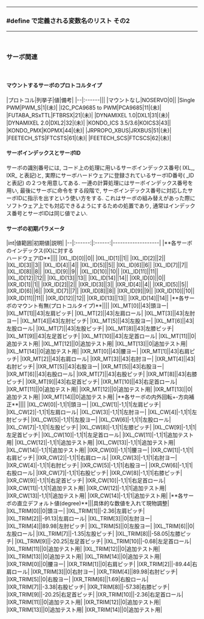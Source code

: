 <hr>
<h3> #define で定義される変数名のリスト その2 </h3>  
<hr>
<br>

<h3><b>サーボ関連</b></h3>
<br>

<h4><b>マウントするサーボのプロトコルタイプ</b> </h4>
|プロトコル|列挙子|値|備考|
|--|:------|||
|マウントなし|NOSERVO|0||
|Single PWM|PWM_S|1|(未)|
|I2C_PCA9685 to PWM|PCA9685|11|(未)|
|FUTABA_RSxTTL|FTBRSX|21|(未)|
|DYNAMIXEL 1.0|DXL1|31|(未)|
|DYNAMIXEL 2.0|DXL2|32|(未)|
|KONDO_ICS 3.5/3.6|KOICS3|43||
|KONDO_PMX|KOPMX|44|(未)|
|JRPROPO_XBUS|JRXBUS|51|(未)|
|FEETECH_STS|FTCSTS|61|(未)|
|FEETECH_SCS|FTCSCS|62|(未)|
  
<br>  
<h4><b>サーボインデックスとサーボID</b> </h4>
サーボの識別番号には,   
コード上の処理に用いるサーボインデックス番号( IXL_, IXR_ と表記)と,    
実際にサーボハードウェアに登録されているサーボID番号( _ID と表記)  
の２つを用意してある. 
一連の計算処理にはサーボインデックス番号を用い, 最後にサーボに命令をする段階で, サーボインデックス番号に対応したサーボIDに指示を出すという使い方をする.   
これはサーボの組み替えがあった際にソフトウェア上でも対応できるようにするための処置であり, 通常はインデックス番号とサーボIDは同じ値でよい.   
  
<br>
<h4><b>サーボの初期パラメータ</b> </h4>
|int|値範囲|初期値|説明|
|--|:------:|:------:|-------------------|
|**各サーボのインデックス(IX)に対する<br>ハードウェアID**||||
|IXL_ID[0]||0||
|IXL_ID[1]||1||
|IXL_ID[2]||2||
|IXL_ID[3]||3||
|IXL_ID[4]||4||
|IXL_ID[5]||5||
|IXL_ID[6]||6||
|IXL_ID[7]||7||
|IXL_ID[8]||8||
|IXL_ID[9]||9||
|IXL_ID[10]||10||
|IXL_ID[11]||11||
|IXL_ID[12]||12||
|IXL_ID[13]||13||
|IXL_ID[14]||14||
|IXR_ID[0]||0||
|IXR_ID[1]||1||
|IXR_ID[2]||2||
|IXR_ID[3]||3||
|IXR_ID[4]||4||
|IXR_ID[5]||5||
|IXR_ID[6]||6||
|IXR_ID[7]||7||
|IXR_ID[8]||8||
|IXR_ID[9]||9||
|IXR_ID[10]||10||
|IXR_ID[11]||11||
|IXR_ID[12]||12||
|IXR_ID[13]||13||
|IXR_ID[14]||14||
|**各サーボのマウント有無(プロトコルタイプ)**||||
|IXL_MT[0]||43|頭ヨー|
|IXL_MT[1]||43|左肩ピッチ|
|IXL_MT[2]||43|左肩ロール|
|IXL_MT[3]||43|左肘ヨー|
|IXL_MT[4]||43|左肘ピッチ|
|IXL_MT[5]||43|左股ヨー|
|IXL_MT[6]||43|左股ロール|
|IXL_MT[7]||43|左股ピッチ|
|IXL_MT[8]||43|左膝ピッチ|
|IXL_MT[9]||43|左足首ピッチ|
|IXL_MT[10]||43|左足首ロール|
|IXL_MT[11]||0|追加テスト用|
|IXL_MT[12]||0|追加テスト用|
|IXL_MT[13]||0|追加テスト用|
|IXL_MT[14]||0|追加テスト用|
|IXR_MT[0]||43|腰ヨー|
|IXR_MT[1]||43|右肩ピッチ|
|IXR_MT[2]||43|右肩ロール|
|IXR_MT[3]||43|右肘ヨー|
|IXR_MT[4]||43|右肘ピッチ|
|IXR_MT[5]||43|右股ヨー|
|IXR_MT[5]||43|右股ヨー|
|IXR_MT[6]||43|右股ロール|
|IXR_MT[7]||43|右股ピッチ|
|IXR_MT[8]||43|右膝ピッチ|
|IXR_MT[9]||43|右足首ピッチ|
|IXR_MT[10]||43|右足首ロール|
|IXR_MT[11]||0|追加テスト用|
|IXR_MT[12]||0|追加テスト用|
|IXR_MT[13]||0|追加テスト用|
|IXR_MT[14]||0|追加テスト用|
|**各サーボの内外回転+-方向補正**||||
|IXL_CW[0]|-1,1|1|頭ヨー|
|IXL_CW[1]|-1,1|1|左肩ピッチ|
|IXL_CW[2]|-1,1|1|左肩ロール|
|IXL_CW[3]|-1,1|1|左肘ヨー|
|IXL_CW[4]|-1,1|1|左肘ピッチ|
|IXL_CW[5]|-1,1|1|左股ヨー|
|IXL_CW[6]|-1,1|1|左股ロール|
|IXL_CW[7]|-1,1|1|左股ピッチ|
|IXL_CW[8]|-1,1|1|左膝ピッチ|
|IXL_CW[9]|-1,1|1|左足首ピッチ|
|IXL_CW[10]|-1,1|1|左足首ロール|
|IXL_CW[11]|-1,1|1|追加テスト用|
|IXL_CW[12]|-1,1|1|追加テスト用|
|IXL_CW[13]|-1,1|1|追加テスト用|
|IXL_CW[14]|-1,1|1|追加テスト用|
|IXR_CW[0]|-1,1|1|腰ヨー|
|IXR_CW[1]|-1,1|1|右肩ピッチ|
|IXR_CW[2]|-1,1|1|右肩ロール|
|IXR_CW[3]|-1,1|1|右肘ヨー|
|IXR_CW[4]|-1,1|1|右肘ピッチ|
|IXR_CW[5]|-1,1|1|右股ヨー|
|IXR_CW[6]|-1,1|1|右股ロール|
|IXR_CW[7]|-1,1|1|右股ピッチ|
|IXR_CW[8]|-1,1|1|右膝ピッチ|
|IXR_CW[9]|-1,1|1|右足首ピッチ|
|IXR_CW[10]|-1,1|1|右足首ロール|
|IXR_CW[11]|-1,1|1|追加テスト用|
|IXR_CW[12]|-1,1|1|追加テスト用|
|IXR_CW[13]|-1,1|1|追加テスト用|
|IXR_CW[14]|-1,1|1|追加テスト用|
|**各サーボの直立デフォルト値(degree)**|||具体的な数値を入れて現物調整|
|IXL_TRIM[0]||0|頭ヨー|
|IXL_TRIM[1]||-2.36|左肩ピッチ|
|IXL_TRIM[2]||-91.13|左肩ロール|
|IXL_TRIM[3]||0|左肘ヨー|
|IXL_TRIM[4]||89.98|左肘ピッチ|
|IXL_TRIM[5]||0|左股ヨー|
|IXL_TRIM[6]||0|左股ロール|
|IXL_TRIM[7]||-1.35|左股ピッチ|
|IXL_TRIM[8]||-58.05|左膝ピッチ|
|IXL_TRIM[9]||-20.25|左足首ピッチ|
|IXL_TRIM[10]||-0.68|左足首ロール|
|IXL_TRIM[11]||0|追加テスト用|
|IXL_TRIM[12]||0|追加テスト用|
|IXL_TRIM[13]||0|追加テスト用|
|IXL_TRIM[14]||0|追加テスト用|
|IXR_TRIM[0]||0|腰ヨー|
|IXR_TRIM[1]||0|右肩ピッチ|
|IXR_TRIM[2]||-89.44|右肩ロール|
|IXR_TRIM[3]||0|右肘ヨー|
|IXR_TRIM[4]||89.98|右肘ピッチ|
|IXR_TRIM[5]||0|右股ヨー|
|IXR_TRIM[6]||1.69|右股ロール|
|IXR_TRIM[7]||-3.38|右股ピッチ|
|IXR_TRIM[8]||-57.38|右膝ピッチ|
|IXR_TRIM[9]||-20.25|右足首ピッチ|
|IXR_TRIM[10]||-2.36|右足首ロール|
|IXR_TRIM[11]||0|追加テスト用|
|IXR_TRIM[12]||0|追加テスト用|
|IXR_TRIM[13]||0|追加テスト用|
|IXR_TRIM[14]||0|追加テスト用|